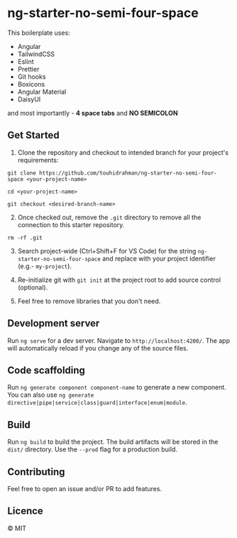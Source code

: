 # ng-starter-no-semi-four-space

This boilerplate uses:

- Angular
- TailwindCSS
- Eslint
- Prettier
- Git hooks
- Boxicons
- Angular Material
- DaisyUI

and most importantly - **4 space tabs** and **NO SEMICOLON**

## Get Started

1. Clone the repository and checkout to intended branch for your project's requirements:

`git clone https://github.com/touhidrahman/ng-starter-no-semi-four-space <your-project-name>`

`cd <your-project-name>`

`git checkout <desired-branch-name>`

2. Once checked out, remove the `.git` directory to remove all the connection to this starter repository.

`rm -rf .git`

3. Search project-wide (Ctrl+Shift+F for VS Code) for the string `ng-starter-no-semi-four-space` and replace with your project identifier (e.g.- `my-project`).

4. Re-initialize git with `git init` at the project root to add source control (optional).

5. Feel free to remove libraries that you don't need.

## Development server

Run `ng serve` for a dev server. Navigate to `http://localhost:4200/`. The app will automatically reload if you change any of the source files.

## Code scaffolding

Run `ng generate component component-name` to generate a new component. You can also use `ng generate directive|pipe|service|class|guard|interface|enum|module`.

## Build

Run `ng build` to build the project. The build artifacts will be stored in the `dist/` directory. Use the `--prod` flag for a production build.

## Contributing

Feel free to open an issue and/or PR to add features.

## Licence
&copy; MIT
